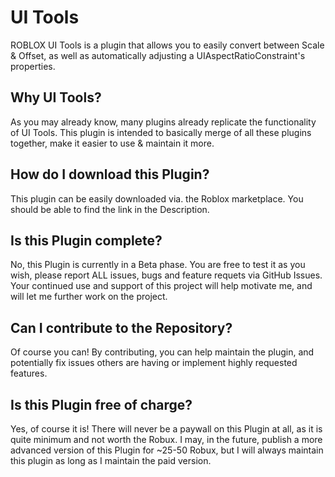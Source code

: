 # UI Tools
ROBLOX UI Tools is a plugin that allows you to easily convert between Scale &amp; Offset, as well as automatically adjusting a UIAspectRatioConstraint's properties.

## Why UI Tools?
As you may already know, many plugins already replicate the functionality of UI Tools.
This plugin is intended to basically merge of all these plugins together, make it easier to use & maintain it more.

## How do I download this Plugin?
This plugin can be easily downloaded via. the Roblox marketplace.
You should be able to find the link in the Description.

## Is this Plugin complete?
No, this Plugin is currently in a Beta phase.
You are free to test it as you wish, please report ALL issues, bugs and feature requets via GitHub Issues.
Your continued use and support of this project will help motivate me, and will let me further work on the project.

## Can I contribute to the Repository?
Of course you can!
By contributing, you can help maintain the plugin, and potentially fix issues others are having or implement highly requested features.

## Is this Plugin free of charge?
Yes, of course it is!
There will never be a paywall on this Plugin at all, as it is quite minimum and not worth the Robux.
I may, in the future, publish a more advanced version of this Plugin for ~25-50 Robux, but I will always maintain this plugin as long as I maintain the paid version.
